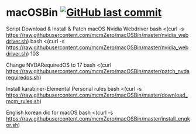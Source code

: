 # macOSBin [![GitHub last commit](https://img.shields.io/github/last-commit/mcmZero/macOSBin.svg)]()

Script Download & Install & Patch macOS Nvidia Webdriver
bash <(curl -s https://raw.githubusercontent.com/mcmZero/macOSBin/master/nvidia_webdriver.sh)
bash <(curl -s https://raw.githubusercontent.com/mcmZero/macOSBin/master/nvidia_webdriver.sh) 103

Change NVDARequiredOS to 17
bash <(curl https://raw.githubusercontent.com/mcmZero/macOSBin/master/patch_nvdarequiredos.sh)

Install karabiner-Elemental Personal rules
bash <(curl -s https://raw.githubusercontent.com/mcmZero/macOSBin/master/download_mcm_rules.sh)

English korean dic for macOS
bash <(curl -s https://raw.githubusercontent.com/mcmZero/macOSBin/master/install_engkor.sh)
